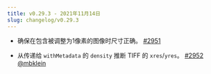 ```yaml
---
title: v0.29.3 - 2021年11月14日
slug: changelog/v0.29.3
---
```


* 确保在包含被调整为1像素的图像时尺寸正确。
  [#2951](https://github.com/lovell/sharp/issues/2951)

* 从传递给 `withMetadata` 的 `density` 推断 TIFF 的 `xres`/`yres`。
  [#2952](https://github.com/lovell/sharp/pull/2952)
  [@mbklein](https://github.com/mbklein)